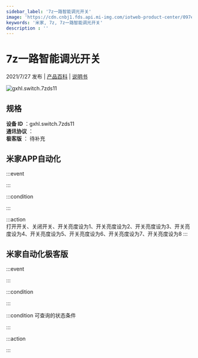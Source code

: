 ```yaml
---
sidebar_label: '7z一路智能调光开关'
image: 'https://cdn.cnbj1.fds.api.mi-img.com/iotweb-product-center/097e4a9298dc4c409366d011c7403f4a_1627275999871.png?GalaxyAccessKeyId=AKVGLQWBOVIRQ3XLEW&Expires=9223372036854775807&Signature=UWhwp1uTRuD5KMBOOs9nDRAqiWU='
keywords: '米家, 7z, 7z一路智能调光开关'
description : ''
---
```

# 7z一路智能调光开关

2021/7/27 发布 | [产品百科](https://home.mi.com/webapp/content/baike/product/index.html?model=gxhl.switch.7zds11/) | [说明书](https://home.mi.com/views/introduction.html?model=gxhl.switch.7zds11&region=cn)

![gxhl.switch.7zds11](https://cdn.cnbj1.fds.api.mi-img.com/iotweb-product-center/097e4a9298dc4c409366d011c7403f4a_1627275999871.png?GalaxyAccessKeyId=AKVGLQWBOVIRQ3XLEW&Expires=9223372036854775807&Signature=UWhwp1uTRuD5KMBOOs9nDRAqiWU=)

## 规格  
> 
**设备 ID** ：gxhl.switch.7zds11  
**通讯协议** ：  
**极客版**  ： 待补充 


## 米家APP自动化  

:::event  

:::

:::condition  

:::

:::action   
打开开关、关闭开关、开关亮度设为1、开关亮度设为2、开关亮度设为3、开关亮度设为4、开关亮度设为5、开关亮度设为6、开关亮度设为7、开关亮度设为8
:::

## 米家自动化极客版  

:::event  

:::

:::condition  

:::

:::condition 可查询的状态条件  

:::

:::action  

:::

        

